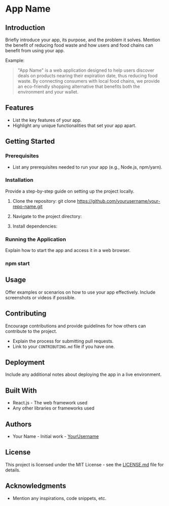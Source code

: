 # App Name

## Introduction

Briefly introduce your app, its purpose, and the problem it solves. Mention the benefit of reducing food waste and how users and food chains can benefit from using your app.

Example:

> "App Name" is a web application designed to help users discover deals on products nearing their expiration date, thus reducing food waste. By connecting consumers with local food chains, we provide an eco-friendly shopping alternative that benefits both the environment and your wallet.

## Features

- List the key features of your app.
- Highlight any unique functionalities that set your app apart.

## Getting Started

### Prerequisites

- List any prerequisites needed to run your app (e.g., Node.js, npm/yarn).

### Installation

Provide a step-by-step guide on setting up the project locally.

1. Clone the repository:
   git clone https://github.com/yourusername/your-repo-name.git

2. Navigate to the project directory:

3. Install dependencies:

### Running the Application

Explain how to start the app and access it in a web browser.

### npm start

## Usage

Offer examples or scenarios on how to use your app effectively. Include screenshots or videos if possible.

## Contributing

Encourage contributions and provide guidelines for how others can contribute to the project.

- Explain the process for submitting pull requests.
- Link to your `CONTRIBUTING.md` file if you have one.

## Deployment

Include any additional notes about deploying the app in a live environment.

## Built With

- React.js - The web framework used
- Any other libraries or frameworks used

## Authors

- Your Name - Initial work - [YourUsername](https://github.com/YourUsername)

## License

This project is licensed under the MIT License - see the [LICENSE.md](LICENSE.md) file for details.

## Acknowledgments

- Mention any inspirations, code snippets, etc.
